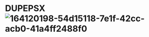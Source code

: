 # DUPEPSX![164120198-54d15118-7e1f-42cc-acb0-41a4ff2488f0](https://user-images.githubusercontent.com/118200608/205147296-4a6371db-59b4-44e8-bc61-e18da5588751.png)
